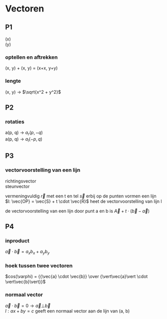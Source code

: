 # Vectoren

## P1

(x)  
(y)

### optellen en aftrekken
(x, y) + (x, y) = (x+x, y+y)

### lengte
(x, y) -> $\sqrt{x^2 + y^2}$

## P2

### rotaties

a(p, q) -> $a_r(p, -q)$   
a(p, q) -> $a_l(-p, q)$

## P3

### vectorvoorstelling van een lijn
richtingsvector  
steunvector

vermeningvuldig $\vec{r}$ met een t en tel $\vec{s}$ erbij op de punten vormen een lijn 
$l: \vec{OP} = \vec{S} + t \cdot \vec{R}$ heet de vectorvoorstelling van lijn l

de vectorvoorstelling van een lijn door punt a en b is $\vec{A} + t \cdot (\vec{b}-\vec{a})$

## P4

### inproduct 
$\vec{a} \cdot \vec{b} = a_x b_x + a_y b_y$

### hoek tussen twee vectoren 
$cos(\varphi) = {{\vec{a} \cdot \vec{b}} \over {\vert\vec{a}\vert \cdot \vert\vec{b}\vert}}$

### normaal vector 
$\vec{a} \cdot \vec{b} = 0 \rightarrow \vec{a} \bot \vec{b}$  
$l: ax + by = c$ geeft een normaal vector aan de lijn van (a, b)
